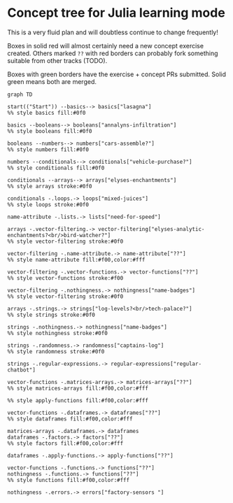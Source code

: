 # Concept tree for Julia learning mode

This is a very fluid plan and will doubtless continue to change frequently!

Boxes in solid red will almost certainly need a new concept exercise created. 
Others marked `??` with red borders can probably fork something suitable from other tracks (TODO).

Boxes with green borders have the exercise + concept PRs submitted.
Solid green means both are merged.

```mermaid
graph TD
    
start(("Start")) --basics--> basics["lasagna"]
%% style basics fill:#0f0

basics --booleans--> booleans["annalyns-infiltration"]
%% style booleans fill:#0f0

booleans --numbers--> numbers["cars-assemble?"]
%% style numbers fill:#0f0

numbers --conditionals--> conditionals["vehicle-purchase?"]
%% style conditionals fill:#0f0

conditionals --arrays--> arrays["elyses-enchantments"]
%% style arrays stroke:#0f0

conditionals -.loops.-> loops["mixed-juices"]
%% style loops stroke:#0f0

name-attribute -.lists.-> lists["need-for-speed"]

arrays -.vector-filtering.-> vector-filtering["elyses-analytic-enchantments?<br/>bird-watcher?"]
%% style vector-filtering stroke:#0f0

vector-filtering -.name-attribute.-> name-attribute["??"]
%% style name-attribute fill:#f00,color:#fff

vector-filtering -.vector-functions.-> vector-functions["??"]
%% style vector-functions stroke:#f00

vector-filtering -.nothingness.-> nothingness["name-badges"]
%% style vector-filtering stroke:#0f0

arrays -.strings.-> strings["log-levels?<br/>tech-palace?"]
%% style strings stroke:#0f0

strings -.nothingness.-> nothingness["name-badges"]
%% style nothingness stroke:#0f0

strings -.randomness.-> randomness["captains-log"]
%% style randomness stroke:#0f0

strings -.regular-expressions.-> regular-expressions["regular-chatbot"]

vector-functions -.matrices-arrays.-> matrices-arrays["??"]
%% style matrices-arrays fill:#f00,color:#fff

%% style apply-functions fill:#f00,color:#fff

vector-functions -.dataframes.-> dataframes["??"]
%% style dataframes fill:#f00,color:#fff

matrices-arrays -.dataframes.-> dataframes
dataframes -.factors.-> factors["??"]
%% style factors fill:#f00,color:#fff

dataframes -.apply-functions.-> apply-functions["??"]

vector-functions -.functions.-> functions["??"]
nothingness -.functions.-> functions["??"]
%% style functions fill:#f00,color:#fff

nothingness -.errors.-> errors["factory-sensors "]

```
